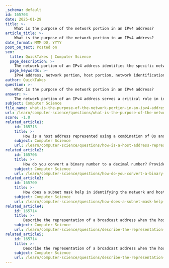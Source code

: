 ```yaml
---
_schema: default
id: 165703
date: 2025-01-29
title: >-
    What is the purpose of the network portion in an IPv4 address?
article_title: >-
    What is the purpose of the network portion in an IPv4 address?
date_format: MMM DD, YYYY
post_on_text: Posted on
seo:
  title: QuickTakes | Computer Science
  page_description: >-
    The network portion of an IPv4 address identifies the specific network segment that a device belongs to, facilitating routing, enabling subnetting, and allowing for efficient IP address management.
  page_keywords: >-
    IPv4 address, network portion, host portion, network identification, routing, subnetting, IP address management, subnet mask, data packets
author: QuickTakes
question: >-
    What is the purpose of the network portion in an IPv4 address?
answer: >-
    The network portion of an IPv4 address serves a critical role in identifying the specific network to which a device belongs. An IPv4 address is a 32-bit identifier, typically represented in dotted decimal format (e.g., 192.168.10.1), and is divided into two main parts: the network portion and the host portion.\n\n### Purpose of the Network Portion\n\n1. **Network Identification**: The network portion of the IPv4 address specifies the network segment that the device is part of. This allows routers and switches to determine the correct path for data packets to reach their destination network.\n\n2. **Routing**: When data packets are transmitted over the internet or any IP-based network, routers use the network portion of the IP address to make forwarding decisions. They look at the network portion to determine if the destination IP address is within the same network or if it needs to be routed to another network.\n\n3. **Subnetting**: The network portion is also essential for subnetting, which is the practice of dividing a larger network into smaller, manageable sub-networks (subnets). This is achieved using a subnet mask, which defines how many bits of the IP address are used for the network portion versus the host portion. For example, in the IP address 10.20.30.40 with a subnet mask of 255.255.240.0 (or /20), the first 20 bits represent the network portion, while the remaining 12 bits represent the host portion.\n\n4. **Efficient IP Address Management**: By clearly defining the network portion, organizations can efficiently manage their IP address space, ensuring that devices within the same network can communicate effectively while also allowing for the organization of devices across different networks.\n\n### Example\n\nFor instance, consider the IPv4 address 10.20.30.40 with a subnet mask of 255.255.240.0. In binary, this can be represented as:\n\n- IPv4 Address: `00001010.00010100.00011110.00101000`\n- Subnet Mask: `11111111.11111111.11110000.00000000`\n\nIn this example, the first 20 bits (the network portion) identify the specific network, while the last 12 bits (the host portion) identify the specific device within that network.\n\nIn summary, the network portion of an IPv4 address is crucial for identifying the network segment, facilitating routing, enabling subnetting, and managing IP addresses efficiently.
subject: Computer Science
file_name: what-is-the-purpose-of-the-network-portion-in-an-ipv4-address.md
url: /learn/computer-science/questions/what-is-the-purpose-of-the-network-portion-in-an-ipv4-address
score: -1.0
related_article1:
    id: 165713
    title: >-
        How is a host address represented using a combination of 0s and 1s?
    subject: Computer Science
    url: /learn/computer-science/questions/how-is-a-host-address-represented-using-a-combination-of-0s-and-1s
related_article2:
    id: 165706
    title: >-
        How do you convert a binary number to a decimal number? Provide an example.
    subject: Computer Science
    url: /learn/computer-science/questions/how-do-you-convert-a-binary-number-to-a-decimal-number-provide-an-example
related_article3:
    id: 165709
    title: >-
        How does a subnet mask help in identifying the network and host portions of an IPv4 address?
    subject: Computer Science
    url: /learn/computer-science/questions/how-does-a-subnet-mask-help-in-identifying-the-network-and-host-portions-of-an-ipv4-address
related_article4:
    id: 165714
    title: >-
        Describe the representation of a broadcast address when the host portion is all 1s.
    subject: Computer Science
    url: /learn/computer-science/questions/describe-the-representation-of-a-broadcast-address-when-the-host-portion-is-all-1s
related_article5:
    id: 165714
    title: >-
        Describe the representation of a broadcast address when the host portion is all 1s.
    subject: Computer Science
    url: /learn/computer-science/questions/describe-the-representation-of-a-broadcast-address-when-the-host-portion-is-all-1s
---
```


&nbsp;